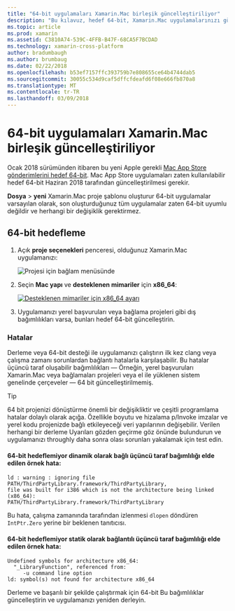 ```yaml
---
title: "64-bit uygulamaları Xamarin.Mac birleşik güncelleştiriliyor"
description: "Bu kılavuz, hedef 64-bit, Xamarin.Mac uygulamalarınızı güncelleştirmeye açıklar"
ms.topic: article
ms.prod: xamarin
ms.assetid: C3810A74-539C-4FFB-B47F-68CA5F7BCDAD
ms.technology: xamarin-cross-platform
author: bradumbaugh
ms.author: brumbaug
ms.date: 02/22/2018
ms.openlocfilehash: b53ef7157ffc393759b7e808655ce64b4744dab5
ms.sourcegitcommit: 30055c534d9caf5dffcfdeafd6f08e666fb870a8
ms.translationtype: MT
ms.contentlocale: tr-TR
ms.lasthandoff: 03/09/2018
---
```

# <a name="updating-xamarinmac-unified-applications-to-64-bit"></a>64-bit uygulamaları Xamarin.Mac birleşik güncelleştiriliyor

Ocak 2018 sürümünden itibaren bu yeni Apple gerekli [Mac App Store gönderimlerini hedef 64-bit](https://developer.apple.com/news/?id=06282017a). Mac App Store uygulamaları zaten kullanılabilir hedef 64-bit Haziran 2018 tarafından güncelleştirilmesi gerekir.

**Dosya** > **yeni** Xamarin.Mac proje şablonu oluşturur 64-bit uygulamalar varsayılan olarak, son oluşturduğunuz tüm uygulamalar zaten 64-bit uyumlu değildir ve herhangi bir değişiklik gerektirmez.

## <a name="targeting-64-bit"></a>64-bit hedefleme

1. Açık **proje seçenekleri** penceresi, olduğunuz Xamarin.Mac uygulamanızı:

   ![Projesi için bağlam menüsünde](mac-64-bit-images/1-contextual_menu-vsmac.png "projesi için bağlam menüsü")

2. Seçin **Mac yapı** ve **desteklenen mimariler** için **x86\_64**:

   [![Desteklenen mimariler için x86_64 ayarı](mac-64-bit-images/2-project_options-vsmac.png "x86_64 için desteklenen mimariler ayarlama")](mac-64-bit-images/2-project_options-vsmac-large.png#lightbox)

3. Uygulamanızı yerel başvuruları veya bağlama projeleri gibi dış bağımlılıkları varsa, bunları hedef 64-bit güncelleştirin.

### <a name="errors"></a>Hatalar

Derleme veya 64-bit desteği ile uygulamanızı çalıştırın ilk kez clang veya çalışma zamanı sorunlardan bağlantı hatalarla karşılaşabilir. Bu hatalar üçüncü taraf oluşabilir bağımlılıkları — Örneğin, yerel başvuruları Xamarin.Mac veya bağlamaları projeleri veya el ile yüklenen sistem genelinde çerçeveler — 64 bit güncelleştirilmemiş.

> [!TIP]
> 64 bit projenizi dönüştürme önemli bir değişikliktir ve çeşitli programlama hatalar dolaylı olarak açığa. Özellikle boyutu ve hizalama p/Invoke imzalar ve yerel kodu projenizde bağlı etkileyeceği veri yapılarının değişebilir. Verilen herhangi bir derleme Uyarıları gözden geçirme göz önünde bulundurun ve uygulamanızı throughly daha sonra olası sorunları yakalamak için test edin.

#### <a name="example-error-resulting-from-a-dynamically-linked-third-party-dependency-that-does-not-target-64-bit"></a>64-bit hedeflemiyor dinamik olarak bağlı üçüncü taraf bağımlılığı elde edilen örnek hata:

```console
ld : warning : ignoring file PATH/ThirdPartyLibrary.framework/ThirdPartyLibrary, 
file was built for i386 which is not the architecture being linked (x86_64): 
PATH/ThirdPartyLibrary.framework/ThirdPartyLibrary 
```

Bu hata, çalışma zamanında tarafından izlenmesi `dlopen` döndüren `IntPtr.Zero` yerine bir beklenen tanıtıcısı.

#### <a name="example-error-resulting-from-a-statically-linked-third-party-dependency-that-does-not-target-64-bit"></a>64-bit hedeflemiyor statik olarak bağlantılı üçüncü taraf bağımlılığı elde edilen örnek hata:

```console
Undefined symbols for architecture x86_64:
  "_LibraryFunction", referenced from:
     -u command line option
ld: symbol(s) not found for architecture x86_64 
```

Derleme ve başarılı bir şekilde çalıştırmak için 64-bit Bu bağımlılıklar güncelleştirin ve uygulamanızı yeniden derleyin.

